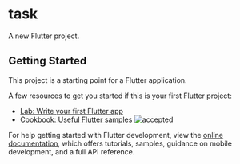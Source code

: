 # task

A new Flutter project.

## Getting Started

This project is a starting point for a Flutter application.

A few resources to get you started if this is your first Flutter project:

- [Lab: Write your first Flutter app](https://docs.flutter.dev/get-started/codelab)
- [Cookbook: Useful Flutter samples](https://docs.flutter.dev/cookbook)
![accepted](https://github.com/user-attachments/assets/28cda76d-75d7-4f7f-8439-fdd83675c1d8)

For help getting started with Flutter development, view the
[online documentation](https://docs.flutter.dev/), which offers tutorials,
samples, guidance on mobile development, and a full API reference.
